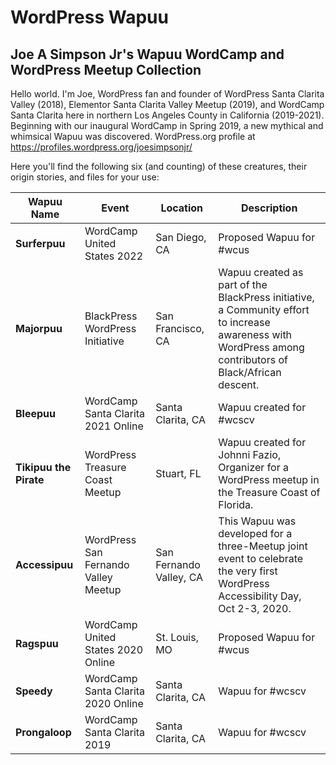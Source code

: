 # WordPress Wapuu
## Joe A Simpson Jr's Wapuu WordCamp and WordPress Meetup Collection

Hello world. I'm Joe, WordPress fan and founder of WordPress Santa Clarita Valley (2018), Elementor Santa Clarita Valley Meetup (2019), and WordCamp Santa Clarita here in northern Los Angeles County in California (2019-2021). Beginning with our inaugural WordCamp in Spring 2019, a new mythical and whimsical Wapuu was discovered. WordPress.org profile at https://profiles.wordpress.org/joesimpsonjr/

Here you'll find the following six (and counting) of these creatures, their origin stories, and files for your use:

Wapuu Name | Event | Location | Description 
---------- | ----- | -------- | ----------- 
**Surferpuu** | WordCamp United States 2022 | San Diego, CA | Proposed Wapuu for #wcus
**Majorpuu** | BlackPress WordPress Initiative | San Francisco, CA | Wapuu created as part of the BlackPress initiative, a Community effort to increase awareness with WordPress among contributors of Black/African descent.
**Bleepuu** | WordCamp Santa Clarita 2021 Online | Santa Clarita, CA | Wapuu created for #wcscv
**Tikipuu the Pirate** | WordPress Treasure Coast Meetup | Stuart, FL | Wapuu created for Johnni Fazio, Organizer for a WordPress meetup in the Treasure Coast of Florida.  
**Accessipuu** | WordPress San Fernando Valley Meetup | San Fernando Valley, CA | This Wapuu was developed for a three-Meetup joint event to celebrate the very first WordPress Accessibility Day, Oct 2-3, 2020. 
**Ragspuu** | WordCamp United States 2020 Online | St. Louis, MO | Proposed Wapuu for #wcus
**Speedy** | WordCamp Santa Clarita 2020 Online | Santa Clarita, CA | Wapuu for #wcscv
**Prongaloop** | WordCamp Santa Clarita 2019 | Santa Clarita, CA | Wapuu for #wcscv
